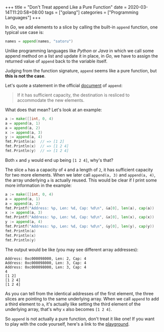 +++
title = "Don't Treat append Like a Pure Function"
date = 2020-03-14T11:20:58+08:00
tags = ["golang"]
categories = ["Programming Languages"]
+++

In *Go*, we add elements to a slice by calling the built-in `append` function, one typical use case is:

```go
names = append(names, "satoru")
```

Unlike programming languages like *Python* or *Java* in which we call some append method on a list and update it in place, in *Go*, we have to assign the returned value of `append` back to the variable itself.

Judging from the function signature, `append` seems like a pure function, but **this is not the case**.

Let's quote a statement in the official [document](https://golang.org/pkg/builtin/#append) of `append`:

>  If it has sufficient capacity, the destination is resliced to accommodate the new elements.

What does that mean? Let's look at an example:

```go
a := make([]int, 0, 4)
a = append(a, 1)
a = append(a, 2)
x := append(a, 3)
y := append(a, 4)
fmt.Println(a)  // => [1 2]
fmt.Println(x)  // => [1 2 4]
fmt.Println(y)  // => [1 2 4]
```

Both `x` and `y` would end up being `[1 2 4]`, why's that?

The slice `a` has a capacity of `4` and a length of `2`, it has sufficient capacity for two more elements. When we later call `append(a, 3)` and `append(a, 4)`, the array underlying `a` is actually reused. This would be clear if I print some more information in the example:

```go
a := make([]int, 0, 4)
a = append(a, 1)
a = append(a, 2)
fmt.Printf("Address: %p, Len: %d, Cap: %d\n", &a[0], len(a), cap(a))
x := append(a, 3)
fmt.Printf("Address: %p, Len: %d, Cap: %d\n", &x[0], len(x), cap(x))
y := append(a, 4)
fmt.Printf("Address: %p, Len: %d, Cap: %d\n", &y[0], len(y), cap(y))
fmt.Println(a)
fmt.Println(x)
fmt.Println(y)
```

The output would be like (you may see different array addresses):

```
Address: 0xc000098000, Len: 2, Cap: 4
Address: 0xc000098000, Len: 3, Cap: 4
Address: 0xc000098000, Len: 3, Cap: 4
4
[1 2]
[1 2 4]
[1 2 4]
```

As you can tell from the identical addresses of the first element, the three slices are pointing to the same underlying array. When we call `append` to add a third element to `a`, it's actually like setting the third element of the underlying array, that's why `x` also becomes `[1 2 4]`.

So `append` is not actually a pure function, don't treat it like one! If you want to play with the code yourself, here's a link to the [playground](https://play.golang.org/p/OeqEZ7_3R32).